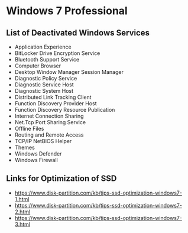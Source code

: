 # Windows 7 Professional

## List of Deactivated Windows Services

* Application Experience
* BitLocker Drive Encryption Service
* Bluetooth Support Service
* Computer Browser
* Desktop Window Manager Session Manager
* Diagnostic Policy Service
* Diagnostic Service Host
* Diagnostic System Host
* Distributed Link Tracking Client
* Function Discovery Provider Host
* Function Discovery Resource Publication
* Internet Connection Sharing
* Net.Tcp Port Sharing Service
* Offline Files
* Routing and Remote Access
* TCP/IP NetBIOS Helper
* Themes
* Windows Defender
* Windows Firewall

## Links for Optimization of SSD

* https://www.disk-partition.com/kb/tips-ssd-optimization-windows7-1.html
* https://www.disk-partition.com/kb/tips-ssd-optimization-windows7-2.html
* https://www.disk-partition.com/kb/tips-ssd-optimization-windows7-3.html
